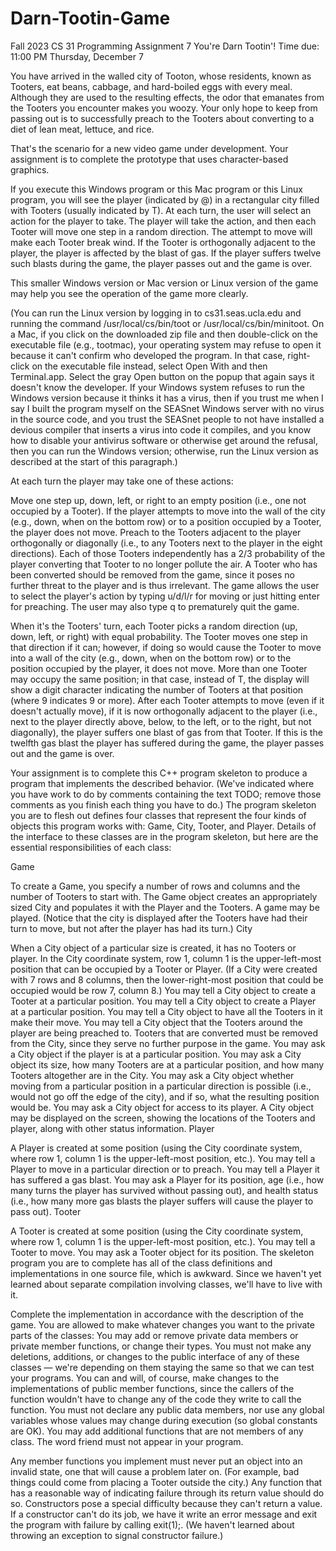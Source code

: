 # Darn-Tootin-Game
Fall 2023 CS 31
Programming Assignment 7
You're Darn Tootin'!
Time due: 11:00 PM Thursday, December 7

You have arrived in the walled city of Tooton, whose residents, known as Tooters, eat beans, cabbage, and hard-boiled eggs with every meal. Although they are used to the resulting effects, the odor that emanates from the Tooters you encounter makes you woozy. Your only hope to keep from passing out is to successfully preach to the Tooters about converting to a diet of lean meat, lettuce, and rice.

That's the scenario for a new video game under development. Your assignment is to complete the prototype that uses character-based graphics.

If you execute this Windows program or this Mac program or this Linux program, you will see the player (indicated by @) in a rectangular city filled with Tooters (usually indicated by T). At each turn, the user will select an action for the player to take. The player will take the action, and then each Tooter will move one step in a random direction. The attempt to move will make each Tooter break wind. If the Tooter is orthogonally adjacent to the player, the player is affected by the blast of gas. If the player suffers twelve such blasts during the game, the player passes out and the game is over.

This smaller Windows version or Mac version or Linux version of the game may help you see the operation of the game more clearly.

(You can run the Linux version by logging in to cs31.seas.ucla.edu and running the command /usr/local/cs/bin/toot or /usr/local/cs/bin/minitoot. On a Mac, if you click on the downloaded zip file and then double-click on the executable file (e.g., tootmac), your operating system may refuse to open it because it can't confirm who developed the program. In that case, right-click on the executable file instead, select Open With and then Terminal.app. Select the gray Open button on the popup that again says it doesn't know the developer. If your Windows system refuses to run the Windows version because it thinks it has a virus, then if you trust me when I say I built the program myself on the SEASnet Windows server with no virus in the source code, and you trust the SEASnet people to not have installed a devious compiler that inserts a virus into code it compiles, and you know how to disable your antivirus software or otherwise get around the refusal, then you can run the Windows version; otherwise, run the Linux version as described at the start of this paragraph.)

At each turn the player may take one of these actions:

Move one step up, down, left, or right to an empty position (i.e., one not occupied by a Tooter). If the player attempts to move into the wall of the city (e.g., down, when on the bottom row) or to a position occupied by a Tooter, the player does not move.
Preach to the Tooters adjacent to the player orthogonally or diagonally (i.e., to any Tooters next to the player in the eight directions). Each of those Tooters independently has a 2/3 probability of the player converting that Tooter to no longer pollute the air. A Tooter who has been converted should be removed from the game, since it poses no further threat to the player and is thus irrelevant.
The game allows the user to select the player's action by typing u/d/l/r for moving or just hitting enter for preaching. The user may also type q to prematurely quit the game.

When it's the Tooters' turn, each Tooter picks a random direction (up, down, left, or right) with equal probability. The Tooter moves one step in that direction if it can; however, if doing so would cause the Tooter to move into a wall of the city (e.g., down, when on the bottom row) or to the position occupied by the player, it does not move. More than one Tooter may occupy the same position; in that case, instead of T, the display will show a digit character indicating the number of Tooters at that position (where 9 indicates 9 or more). After each Tooter attempts to move (even if it doesn't actually move), if it is now orthogonally adjacent to the player (i.e., next to the player directly above, below, to the left, or to the right, but not diagonally), the player suffers one blast of gas from that Tooter. If this is the twelfth gas blast the player has suffered during the game, the player passes out and the game is over.

Your assignment is to complete this C++ program skeleton to produce a program that implements the described behavior. (We've indicated where you have work to do by comments containing the text TODO; remove those comments as you finish each thing you have to do.) The program skeleton you are to flesh out defines four classes that represent the four kinds of objects this program works with: Game, City, Tooter, and Player. Details of the interface to these classes are in the program skeleton, but here are the essential responsibilities of each class:

Game

To create a Game, you specify a number of rows and columns and the number of Tooters to start with. The Game object creates an appropriately sized City and populates it with the Player and the Tooters.
A game may be played. (Notice that the city is displayed after the Tooters have had their turn to move, but not after the player has had its turn.)
City

When a City object of a particular size is created, it has no Tooters or player. In the City coordinate system, row 1, column 1 is the upper-left-most position that can be occupied by a Tooter or Player. (If a City were created with 7 rows and 8 columns, then the lower-right-most position that could be occupied would be row 7, column 8.)
You may tell a City object to create a Tooter at a particular position.
You may tell a City object to create a Player at a particular position.
You may tell a City object to have all the Tooters in it make their move.
You may tell a City object that the Tooters around the player are being preached to. Tooters that are converted must be removed from the City, since they serve no further purpose in the game.
You may ask a City object if the player is at a particular position.
You may ask a City object its size, how many Tooters are at a particular position, and how many Tooters altogether are in the City.
You may ask a City object whether moving from a particular position in a particular direction is possible (i.e., would not go off the edge of the city), and if so, what the resulting position would be.
You may ask a City object for access to its player.
A City object may be displayed on the screen, showing the locations of the Tooters and player, along with other status information.
Player

A Player is created at some position (using the City coordinate system, where row 1, column 1 is the upper-left-most position, etc.).
You may tell a Player to move in a particular direction or to preach.
You may tell a Player it has suffered a gas blast.
You may ask a Player for its position, age (i.e., how many turns the player has survived without passing out), and health status (i.e., how many more gas blasts the player suffers will cause the player to pass out).
Tooter

A Tooter is created at some position (using the City coordinate system, where row 1, column 1 is the upper-left-most position, etc.).
You may tell a Tooter to move.
You may ask a Tooter object for its position.
The skeleton program you are to complete has all of the class definitions and implementations in one source file, which is awkward. Since we haven't yet learned about separate compilation involving classes, we'll have to live with it.

Complete the implementation in accordance with the description of the game. You are allowed to make whatever changes you want to the private parts of the classes: You may add or remove private data members or private member functions, or change their types. You must not make any deletions, additions, or changes to the public interface of any of these classes — we're depending on them staying the same so that we can test your programs. You can and will, of course, make changes to the implementations of public member functions, since the callers of the function wouldn't have to change any of the code they write to call the function. You must not declare any public data members, nor use any global variables whose values may change during execution (so global constants are OK). You may add additional functions that are not members of any class. The word friend must not appear in your program.

Any member functions you implement must never put an object into an invalid state, one that will cause a problem later on. (For example, bad things could come from placing a Tooter outside the city.) Any function that has a reasonable way of indicating failure through its return value should do so. Constructors pose a special difficulty because they can't return a value. If a constructor can't do its job, we have it write an error message and exit the program with failure by calling exit(1);. (We haven't learned about throwing an exception to signal constructor failure.)
